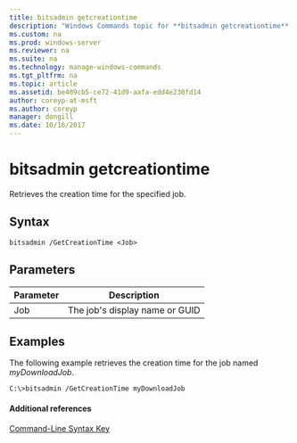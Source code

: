 ```yaml
---
title: bitsadmin getcreationtime
description: "Windows Commands topic for **bitsadmin getcreationtime** - Retrieves the creation time for the specified job."
ms.custom: na
ms.prod: windows-server
ms.reviewer: na
ms.suite: na
ms.technology: manage-windows-commands
ms.tgt_pltfrm: na
ms.topic: article
ms.assetid: be409cb5-ce72-41d9-aafa-edd4e230fd14
author: coreyp-at-msft
ms.author: coreyp
manager: dongill
ms.date: 10/16/2017
---
```


# bitsadmin getcreationtime



Retrieves the creation time for the specified job.

## Syntax

```
bitsadmin /GetCreationTime <Job>
```

## Parameters

|Parameter|Description|
|---------|-----------|
|Job|The job's display name or GUID|

## <a name="BKMK_examples"></a>Examples

The following example retrieves the creation time for the job named *myDownloadJob*.
```
C:\>bitsadmin /GetCreationTime myDownloadJob
```

#### Additional references

[Command-Line Syntax Key](command-line-syntax-key.md)